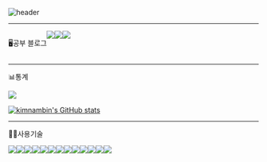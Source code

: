 ![header](https://capsule-render.vercel.app/api?type=waving&color=e6e6fa&text=%20kimnambin's%20GitHub%20👋&animation=twinkling&fontSize=35&fontAlignY=40&fontAlign=70&height=250)
<hr>
<div class="contanier" style="display:flex; flex-direction:row;">

<p>🖥️공부 블로그</p>
<a href="https://nanifood.tistory.com/">
<img src="https://img.shields.io/badge/Tistory-000000?style=for-the-badge&logo=Tistory&logoColor=white">
</a>
<a href="https://kimnambin.github.io/kimnambin/">
<img src="https://img.shields.io/badge/MY WEB%20-0078D4?style=for-the-badge&logo=Internet%20Explorer&logoColor=white">
</a>
<a href="https://www.notion.so/3fb9d89f55274b7eb9583599685bdfda?v=eccc8150bdd448f18deae5f72a154449">
<img src="https://img.shields.io/badge/Notion-000000?style=for-the-badge&logo=notion&logoColor=white">
</a>
</div>
<hr>

<p>📊통계</p>
<img src ="https://img.shields.io/badge/GitHub-181717?style=for-the-badge&logo=GitHub&logoColor=white">

[![kimnambin's GitHub stats](https://github-readme-stats.vercel.app/api?username=kimnambin&include_all_commits=true&theme=nord&hide_border=true&count_private=true)](https://github.com/kimnambin/github-readme-stats)
<hr>
<p>🧑‍💻사용기술</p>
<div class= "contanier" style="display:flex; flex-direction:row;">
    <img src="https://img.shields.io/badge/html5-E34F26?style=for-the-badge&logo=html5&logoColor=white"> 
    <img src="https://img.shields.io/badge/css-1572B6?style=for-the-badge&logo=css3&logoColor=white">
    <img src="https://img.shields.io/badge/JavaScript-F7DF1E?style=for-the-badge&logo=javascript&logoColor=white">
    <img src="https://img.shields.io/badge/Figma-F24E1E?style=for-the-badge&logo=figma&logoColor=white">
    
  <br>
     <img src="https://img.shields.io/badge/Dart-0175C2?style=for-the-badge&logo=dart&logoColor=white">
     <img src="https://img.shields.io/badge/Flutter-02569B?style=for-the-badge&logo=Flutter&logoColor=white">
     <img src="https://img.shields.io/badge/React.js-61DAFB?style=for-the-badge&logo=React&logoColor=white">
    <img src='https://img.shields.io/badge/Angular-07405E?style=for-the-badge&logo=angular&logoColor=white'>

   <br> 
    <img src='https://img.shields.io/badge/Python-07405E?style=for-the-badge&logo=python&logoColor=white'>
  <img src="https://img.shields.io/badge/Node.js-339933?style=for-the-badge&logo=Node.js&logoColor=white">
  <img src="https://img.shields.io/badge/SQLite-07405E?style=for-the-badge&logo=sqlite&logoColor=white">
   <img src="https://img.shields.io/badge/MongoDB-4EA94B?style=for-the-badge&logo=mongodb&logoColor=white">
   <img src="https://img.shields.io/badge/Flask-000000?style=for-the-badge&logo=flask&logoColor=white">
<!--<img src="https://img.shields.io/badge/firebase-FFCA28?style=for-the-badge&logo=firebase&logoColor=white">-->
   

</div>
